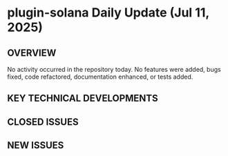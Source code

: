 # plugin-solana Daily Update (Jul 11, 2025)
## OVERVIEW 
No activity occurred in the repository today. No features were added, bugs fixed, code refactored, documentation enhanced, or tests added.

## KEY TECHNICAL DEVELOPMENTS

## CLOSED ISSUES

## NEW ISSUES